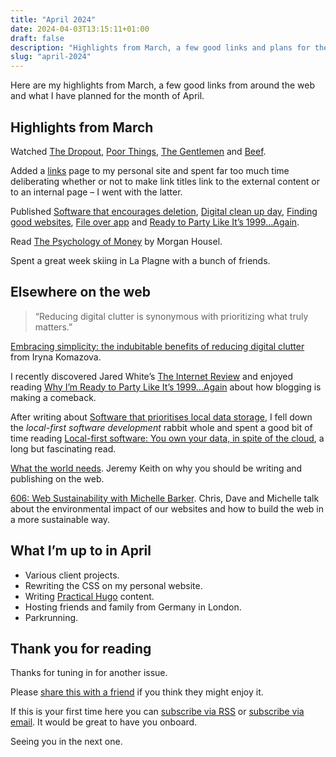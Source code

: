 ```yaml
---
title: "April 2024"
date: 2024-04-03T13:15:11+01:00
draft: false
description: "Highlights from March, a few good links and plans for the month ahead."
slug: "april-2024"
---
```


Here are my highlights from March, a few good links from around the web and what I have planned for the month of April.

## Highlights from March

Watched [The Dropout](https://www.imdb.com/title/tt10166622/), [Poor Things](https://www.imdb.com/title/tt14230458/), [The Gentlemen](https://www.imdb.com/title/tt13210838/) and [Beef](https://www.imdb.com/title/tt14403178/).

Added a [links](https://harrycresswell.com/links/) page to my personal site and spent far too much time deliberating whether or not to make link titles link to the external content or to an internal page – I went with the latter.

Published [Software that encourages deletion](https://harrycresswell.com/writing/software-that-encourages-deletion/), [Digital clean up day](https://harrycresswell.com/writing/digital-clean-up-day/), [Finding good websites](https://harrycresswell.com/links/finding-good-websites/), [File over app](https://harrycresswell.com/links/file-over-app/) and [Ready to Party Like It’s 1999…Again](https://harrycresswell.com/links/party-like-its-1999/).

Read [The Psychology of Money](https://www.goodreads.com/book/show/41881472-the-psychology-of-money) by Morgan Housel.

Spent a great week skiing in La Plagne with a bunch of friends.

## Elsewhere on the web

> “Reducing digital clutter is synonymous with prioritizing what truly matters.”

[Embracing simplicity: the indubitable benefits of reducing digital clutter](https://www.worldcleanupday.org/post/embracing-simplicity-the-indubitable-benefits-of-reducing-digital-clutter) from Iryna Komazova.

I recently discovered Jared White’s [The Internet Review](https://theinternet.review/) and enjoyed reading [Why I’m Ready to Party Like It’s 1999…Again](https://theinternet.review/2024/03/13/ready-to-party-like-its-1999/) about how blogging is making a comeback.

After writing about [Software that prioritises local data storage](https://harrycresswell.com/writing/software-that-encourages-deletion/#software-that-prioritises-local-data-storage), I fell down the *local-first software development* rabbit whole and spent a good bit of time reading [Local-first software: You own your data, in spite of the cloud](https://www.inkandswitch.com/local-first/), a long but fascinating read.

[What the world needs](https://adactio.com/journal/20996). Jeremy Keith on why you should be writing and publishing on the web.

[606: Web Sustainability with Michelle Barker](https://shoptalkshow.com/606/). Chris, Dave and Michelle talk about the environmental impact of our websites and how to build the web in a more sustainable way.

## What I’m up to in April

- Various client projects.
- Rewriting the CSS on my personal website.
- Writing [Practical Hugo](https://practicalhugo.com/) content.
- Hosting friends and family from Germany in London.
- Parkrunning.


## Thank you for reading

Thanks for tuning in for another issue.

Please [share this with a friend](https://harrycresswell.com/newsletter/april-2024) if you think they might enjoy it.

If this is your first time here you can [subscribe via RSS](https://harrycresswell.com/feeds/) or [subscribe via email](https://harrycresswell.us14.list-manage.com/subscribe/post?u=4e8fba8d0ab4a857159c0104e&id=d6ad2b65ca). It would be great to have you onboard.

Seeing you in the next one.
